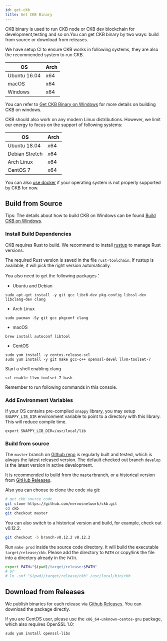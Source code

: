 ```yaml
---
id: get-ckb
title: Get CKB Binary
---
```


CKB binary is used to run CKB node or CKB dev blockchain for development,testing and so on.You can get CKB binary by two ways: build from source or download from releases. 

We have setup CI to ensure CKB works in following systems, they are also the recommended system to run CKB.

OS           | Arch
-------------|------
Ubuntu 16.04 | x64
macOS        | x64
Windows      | x64

You can refer to [Get CKB Binary on Windows](ckb-on-windows.md) for more details on building CKB on windows.

CKB should also work on any modern Linux distributions. However, we limit our
energy to focus on the support of following systems:

OS             | Arch
---------------|------
Ubuntu 18.04   | x64
Debian Stretch | x64
Arch Linux     | x64
CentOS 7       | x64

You can also [use docker](run-ckb-with-docker.md) if your operating system is
not properly supported by CKB for now.

## Build from Source

Tips: The details about how to build CKB on Windows can be found [Build CKB on Windows](ckb-on-windows.md).

### Install Build Dependencies

CKB requires Rust to build. We recommend to install [rustup](https://www.rustup.rs/) to manage Rust versions.

The required Rust version is saved in the file `rust-toolchain`. If rustup is
available, it will pick the right version automatically.

You also need to get the following packages：

* Ubuntu and Debian

```shell
sudo apt-get install -y git gcc libc6-dev pkg-config libssl-dev libclang-dev clang
```

* Arch Linux

```shell
sudo pacman -Sy git gcc pkgconf clang
```
* macOS

```shell
brew install autoconf libtool
```
* CentOS

```shell
sudo yum install -y centos-release-scl
sudo yum install -y git make gcc-c++ openssl-devel llvm-toolset-7
```

Start a shell enabling clang

```shell
scl enable llvm-toolset-7 bash
```

Remember to run following commands in this console.

### Add Environment Variables

If your OS contains pre-compiled `snappy` library, you may setup
`SNAPPY_LIB_DIR` environment variable to point to a directory with this
library. This will reduce compile time.

```shell
export SNAPPY_LIB_DIR=/usr/local/lib
```

### Build from source

The `master` branch on [Github repo](https://github.com/nervosnetwork/ckb) is regularly built and tested, which is always the latest
released version. The default checked out branch `develop` is the latest
version in active development.

It is recommended to build from the `master`branch,
or a historical version from [GitHub Releases](https://github.com/nervosnetwork/ckb/releases).

Also you can choose to clone the code via git:

```bash
# get ckb source code
git clone https://github.com/nervosnetwork/ckb.git
cd ckb
git checkout master
```

You can also switch to a historical version and build, for example, check out
v0.12.2.

```bash
git checkout -b branch-v0.12.2 v0.12.2
```

Run `make prod` inside the source code directory. It will build the executable
`target/release/ckb`. Please add the directory to `PATH` or copy/link the file
into a directory already in the `PATH`.

```bash
export PATH="$(pwd)/target/release:$PATH"
# or
# ln -snf "$(pwd)/target/release/ckb" /usr/local/bin/ckb
```
## Download from Releases

We publish binaries for each release via [Github Releases](https://github.com/nervosnetwork/ckb/releases). You can download the package directly.

If you are CentOS user, please use the `x86_64-unknown-centos-gnu` package, which also
requires OpenSSL 1.0:

```shell
sudo yum install openssl-libs
```

